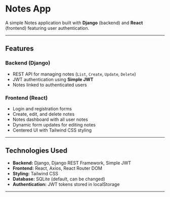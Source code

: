 # Notes App

A simple Notes application built with **Django** (backend) and **React** (frontend) featuring user authentication.

---

## Features

### Backend (Django)
- REST API for managing notes (`List`, `Create`, `Update`, `Delete`)
- JWT authentication using **Simple JWT**
- Notes linked to authenticated users

### Frontend (React)
- Login and registration forms
- Create, edit, and delete notes
- Notes dashboard with all user notes
- Dynamic form updates for editing notes
- Centered UI with Tailwind CSS styling

---

## Technologies Used

- **Backend:** Django, Django REST Framework, Simple JWT
- **Frontend:** React, Axios, React Router DOM
- **Styling:** Tailwind CSS
- **Database:** SQLite (default, can be changed)
- **Authentication:** JWT tokens stored in localStorage

---